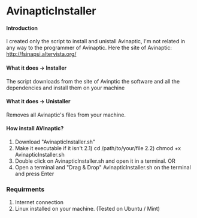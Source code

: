 # AvinapticInstaller

#### Introduction
I created only the script to install and unistall Avinaptic, I'm not related in any way to the programmer of Avinaptic.
Here the site of Avinaptic: http://fsinapsi.altervista.org/

#### What it does -> Installer
The script downloads from the site of Avinptic the software and all the dependencies and install them on your machine

#### What it does -> Unistaller
Removes all Avinaptic's files from your machine.

#### How install AVInaptic?

1) Download "AvinapticInstaller.sh"
2) Make it executable if it isn't
    2.1) cd /path/to/your/file
    2.2) chmod +x AvinapticInstaller.sh
3) Double click on AvinapticInstaller.sh and open it in a terminal.
	OR 
3) Open a terminal and "Drag & Drop" AvinapticInstaller.sh on the terminal and press Enter

### Requirments

1) Internet connection
2) Linux installed on your machine. (Tested on Ubuntu / Mint)
